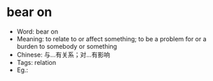 # bear on

- Word: bear on
- Meaning: to relate to or affect something; to be a problem for or a burden to somebody or something
- Chinese: 与…有关系；对…有影响
- Tags: relation
- Eg.: 
